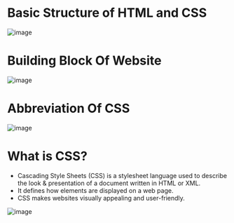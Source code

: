# Basic Structure of HTML and CSS
![image](https://github.com/user-attachments/assets/3abdce02-06bc-4c9e-80cc-d448790c11ee)
# Building Block Of Website
![image](https://github.com/user-attachments/assets/d5027c16-3968-46fc-892f-6be1ec15ca8a)
# Abbreviation Of CSS
![image](https://github.com/user-attachments/assets/b80516a7-bbf0-4224-a382-6d97278b53b7)
# What is CSS?
- Cascading Style Sheets (CSS) is a stylesheet language used to describe the look & presentation of a document written in HTML or XML.
- It defines how elements are displayed on a web page.
- CSS makes websites visually appealing and user-friendly.

![image](https://github.com/user-attachments/assets/2bddb12f-6927-46cb-bd79-58e4fd2d57fe)
